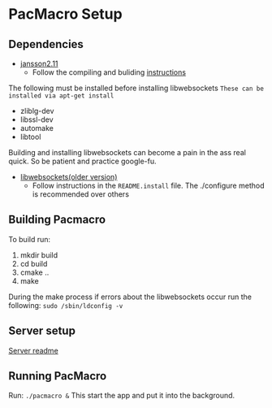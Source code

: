 # PacMacro Setup

## Dependencies
* [jansson2.11](http://www.digip.org/jansson/releases/jansson-2.11.tar.gz)
    * Follow the compiling and buliding [instructions](https://jansson.readthedocs.io/en/2.11/gettingstarted.html#compiling-and-installing-jansson)

The following must be installed before installing libwebsockets
`These can be installed via apt-get install`
* zliblg-dev
* libssl-dev
* automake
* libtool

Building and installing libwebsockets can become a pain in the ass real quick. So be patient and practice google-fu.
* [libwebsockets(older version)](https://github.com/warmcat/libwebsockets/releases/tag/v1.22-chrome26-firefox18)
    * Follow instructions in the `README.install` file. The ./configure method is recommended over others

## Building Pacmacro
To build run:
1. mkdir build
2. cd build
3. cmake ..
4. make
   
During the make process if errors about the libwebsockets occur run the following: 
`sudo /sbin/ldconfig -v`

## Server setup
[Server readme](pacServer/README.md)

## Running PacMacro

Run: `./pacmacro &`
This start the app and put it into the background.
